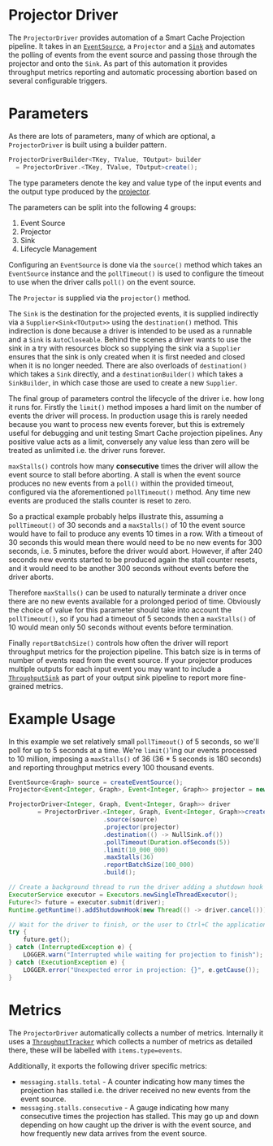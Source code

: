 # Projector Driver

The `ProjectorDriver` provides automation of a Smart Cache Projection pipeline. It takes in an
[`EventSource`](../event-sources/index.md), a `Projector` and a [`Sink`](../sinks/index.md) and automates the polling of
events from the event source and passing those through the projector and onto the `Sink`. As part of this automation it
provides throughput metrics reporting and automatic processing abortion based on several configurable triggers.

# Parameters

As there are lots of parameters, many of which are optional, a `ProjectorDriver` is built using a builder pattern.

```java
ProjectorDriverBuilder<TKey, TValue, TOutput> builder 
  = ProjectorDriver.<TKey, TValue, TOutput>create();
```

The type parameters denote the key and value type of the input events and the output type produced by the
[projector](index.md#projectors).

The parameters can be split into the following 4 groups:

1. Event Source
2. Projector
3. Sink
4. Lifecycle Management

Configuring an `EventSource` is done via the `source()` method which takes an `EventSource` instance and the
`pollTimeout()` is used to configure the timeout to use when the driver calls `poll()` on the event source.  

The `Projector` is supplied via the `projector()` method.

The `Sink` is the destination for the projected events, it is supplied indirectly via a `Supplier<Sink<TOutput>>` using
the `destination()` method.  This indirection is done because a driver is intended to be used as a runnable and a `Sink`
is `AutoCloseable`. Behind the scenes a driver wants to use the sink in a try with resources block so supplying the sink
via a `Supplier` ensures that the sink is only created when it is first needed and closed when it is no longer needed.
There are also overloads of `destination()` which takes a `Sink` directly, and a `destinationBuilder()` which takes a
`SinkBuilder`, in which case those are used to create a new `Supplier`.

The final group of parameters control the lifecycle of the driver i.e. how long it runs for. Firstly the `limit()`
method imposes a hard limit on the number of events the driver will process. In production usage this is rarely needed
because you want to process new events forever, but this is extremely useful for debugging and unit testing Smart Cache
projection pipelines. Any positive value acts as a limit, conversely any value less than zero will be treated as
unlimited i.e. the driver runs forever.

`maxStalls()` controls how many **consecutive** times the driver will allow the event source to stall before aborting. A
stall is when the event source produces no new events from a `poll()` within the provided timeout, configured via the
aforementioned `pollTimeout()` method. Any time new events are produced the stalls counter is reset to zero.

So a practical example probably helps illustrate this, assuming a `pollTimeout()` of 30 seconds and a `maxStalls()` of
10 the event source would have to fail to produce any events 10 times in a row. With a timeout of 30 seconds this would
mean there would need to be no new events for 300 seconds, i.e. 5 minutes, before the driver would abort. However, if
after 240 seconds new events started to be produced again the stall counter resets, and it would need to be another 300
seconds without events before the driver aborts.

Therefore `maxStalls()` can be used to naturally terminate a driver once there are no new events available for a
prolonged period of time. Obviously the choice of value for this parameter should take into account the `pollTimeout()`,
so if you had a timeout of 5 seconds then a `maxStalls()` of 10 would mean only 50 seconds without events before
termination.

Finally `reportBatchSize()` controls how often the driver will report throughput metrics for the projection pipeline.
This batch size is in terms of number of events read from the event source. If your projector produces multiple outputs
for each input event you may want to include a [`ThroughputSink`](../sinks/throughput.md) as part of your output sink
pipeline to report more fine-grained metrics.

# Example Usage

In this example we set relatively small `pollTimeout()` of 5 seconds, so we'll poll for up to 5 seconds at a time. We're
`limit()`'ing our events processed to 10 million, imposing a `maxStalls()` of 36 (36 * 5 seconds is 180 seconds) and
reporting throughput metrics every 100 thousand events.

```java
EventSource<Graph> source = createEventSource();
Projector<Event<Integer, Graph>, Event<Integer, Graph>> projector = new NoOpProjector<>();

ProjectorDriver<Integer, Graph, Event<Integer, Graph>> driver
        = ProjectorDriver.<Integer, Graph, Event<Integer, Graph>>create()
                          .source(source)
                          .projector(projector)
                          .destination(() -> NullSink.of())
                          .pollTimeout(Duration.ofSeconds(5))
                          .limit(10_000_000)
                          .maxStalls(36)
                          .reportBatchSize(100_000)
                          .build();

// Create a background thread to run the driver adding a shutdown hook that cancels it when the JVM is shutdown
ExecutorService executor = Executors.newSingleThreadExecutor();
Future<?> future = executor.submit(driver);
Runtime.getRuntime().addShutdownHook(new Thread(() -> driver.cancel()));

// Wait for the driver to finish, or the user to Ctrl+C the application
try {
    future.get();
} catch (InterruptedException e) {
    LOGGER.warn("Interrupted while waiting for projection to finish");
} catch (ExecutionException e) {
    LOGGER.error("Unexpected error in projection: {}", e.getCause());
}
```

# Metrics

The `ProjectorDriver` automatically collects a number of metrics.  Internally it uses a
[`ThroughputTracker`](../sinks/throughput.md#metrics) which collects a number of metrics as detailed there, these will
be labelled with `items.type=events`.

Additionally, it exports the following driver specific metrics:

- `messaging.stalls.total` - A counter indicating how many times the projection has stalled i.e. the driver received no
  new events from the event source.
- `messaging.stalls.consecutive` - A gauge indicating how many consecutive times the projection has stalled.  This may
  go up and down depending on how caught up the driver is with the event source, and how frequently new data arrives
  from the event source.